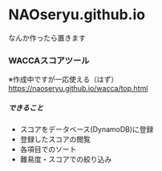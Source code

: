 # NAOseryu.github.io

なんか作ったら置きます

### WACCAスコアツール
※作成中ですが一応使える（はず）  
https://naoseryu.github.io/wacca/top.html

##### できること
* スコアをデータベース(DynamoDB)に登録
* 登録したスコアの閲覧
 * 各項目でのソート
 * 難易度・スコアでの絞り込み
